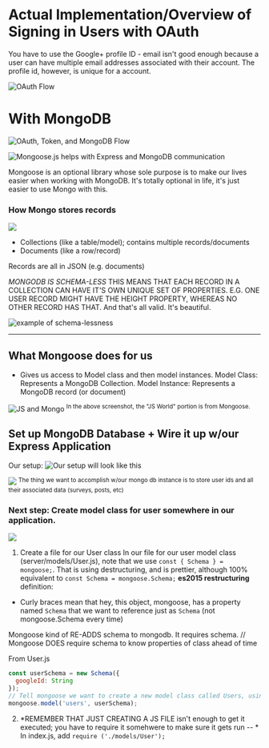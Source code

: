 # Actual Implementation/Overview of Signing in Users with OAuth

You have to use the Google+ profile ID - email isn't good enough because a user can have multiple email addresses associated with their account. The profile id, however, is unique for a account.

![OAuth Flow](https://www.dropbox.com/s/sq0o21t7qmveb3o/Screenshot%202017-11-28%2010.59.37.png?raw=1)

# With MongoDB
![OAuth, Token, and MongoDB Flow](https://www.dropbox.com/s/n8vkr4udbjtpo85/Screenshot%202017-11-28%2011.01.49.png?raw=1)

![Mongoose.js helps with Express and MongoDB communication](https://www.dropbox.com/s/inazpxjkdlxf2qe/Screenshot%202017-12-01%2011.22.19.png?raw=1)

Mongoose is an optional library whose sole purpose is to make our lives easier when working with MongoDB. It's totally optional in life, it's just easier to use Mongo with this.

### How Mongo stores records
![](https://www.dropbox.com/s/jlquh4df25ccbsx/Screenshot%202017-12-01%2011.23.51.png?raw=1)

* Collections (like a table/model); contains multiple records/documents
* Documents (like a row/record)

Records are all in JSON (e.g. documents)

*MONGODB IS SCHEMA-LESS* THIS MEANS THAT EACH RECORD IN A COLLECTION CAN HAVE IT'S OWN UNIQUE SET OF PROPERTIES. E.G. ONE USER RECORD MIGHT HAVE THE HEIGHT PROPERTY, WHEREAS NO OTHER RECORD HAS THAT. And that's all valid. It's beautiful. 

![example of schema-lessness](https://www.dropbox.com/s/6zjyvyny1t60yhu/Screenshot%202017-12-01%2011.26.30.png?raw=1)

---

## What Mongoose does for us

* Gives us access to Model class and then model instances.
Model Class: Represents a MongoDB Collection.
Model Instance: Represents a MongoDB record (or document)

![JS and Mongo](https://www.dropbox.com/s/fec4edbm07isv9q/Screenshot%202017-12-01%2011.27.54.png?raw=1)
<sup>In the above screenshot, the "JS World" portion is from Mongoose.</sup>

## Set up MongoDB Database + Wire it up w/our Express Application
Our setup:
![Our setup will look like this](https://www.dropbox.com/s/of38iggc58uz1sv/Screenshot%202017-12-01%2011.32.32.png?raw=1)

![](https://www.dropbox.com/s/1avcycdxe7r6xb1/Screenshot%202017-12-01%2011.53.44.png?raw=1)
<sup>The thing we want to accomplish w/our mongo db instance is to store user ids and all their associated data (surveys, posts, etc)</sup>

### Next step: Create model class for user somewhere in our application.
![](https://www.dropbox.com/s/6osxsdsu77y3whw/Screenshot%202017-12-01%2011.57.00.png?raw=1)

1. Create a file for our User class
In our file for our user model class (server/models/User.js), note that we use `const { Schema } = mongoose;`. That is using destructuring, and is prettier, although 100% equivalent to `const Schema = mongoose.Schema;`
**es2015 restructuring** definition: 
- Curly braces mean that hey, this object, mongoose, has a property named `Schema` that we want to reference just as `Schema` (not mongoose.Schema every time) 

Mongoose kind of RE-ADDS schema to mongodb. It requires schema.
// Mongoose DOES require schema to know properties of class ahead of time

From User.js
```js
const userSchema = new Schema({
  googleId: String
});
// Tell mongoose we want to create a new model class called Users, using userSchema
mongoose.model('users', userSchema);
```
2. *REMEMBER THAT JUST CREATING A JS FILE isn't enough to get it executed; you have to require it somehwere to make sure it gets run -- *
In index.js, add `require ('./models/User');`

